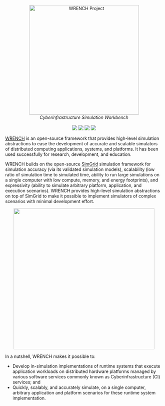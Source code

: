 <p align="center">
  <a href="https://wrench-project.org" target="_blank"><img src="https://wrench-project.org/images/logo-horizontal.png" width="350" alt="WRENCH Project" /></a>
  <br /><i>Cyberinfrastructure Simulation Workbench</i>
  <br /><br />
  <a href="https://github.com/wrench-project/wrench/releases" target="_blank"><img src="https://img.shields.io/github/release/wrench-project/wrench/all.svg" /></a>
  <img src="https://img.shields.io/badge/License-LGPL%20v3-blue.svg" />
  <img src="https://img.shields.io/github/contributors/wrench-project/wrench?style=flat" />
  <a href="https://join.slack.com/t/wrench-project/shared_invite/zt-g88hfxj7-pcuxOBMS7jSBkq1EhAn2~Q" target="_blank"><img src="https://img.shields.io/badge/slack-%40wrench--project-yellow?logo=slack" /></a>
</p>

[WRENCH](https://wrench-project.org/) is an open-source framework that 
provides high-level simulation abstractions to ease the development of 
accurate and scalable simulators of distributed computing applications, 
systems, and platforms. It has been used successfully for research, 
development, and education.

WRENCH builds on the open-source [SimGrid](https://simgrid.org/) simulation 
framework for simulation accuracy (via its validated simulation models), 
scalability (low ratio of simulation time to simulated time, ability to run 
large simulations on a single computer with low compute, memory, and energy 
footprints), and expressivity (ability to simulate arbitrary platform, 
application, and execution scenarios). WRENCH provides high-level simulation 
abstractions on top of SimGrid to make it possible to implement simulators 
of complex scenarios with minimal development effort.

<p align="center">
  <img src="https://wrench-project.org/images/wrench-architecture.png" width="450" />
</p>

In a nutshell, WRENCH makes it possible to:

- Develop in-simulation implementations of runtime systems that execute 
  application workloads on distributed hardware platforms managed by various 
  software services commonly known as Cyberinfrastructure (CI) services; and
- Quickly, scalably, and accurately simulate, on a single computer, arbitrary 
  application and platform scenarios for these runtime system implementation.
